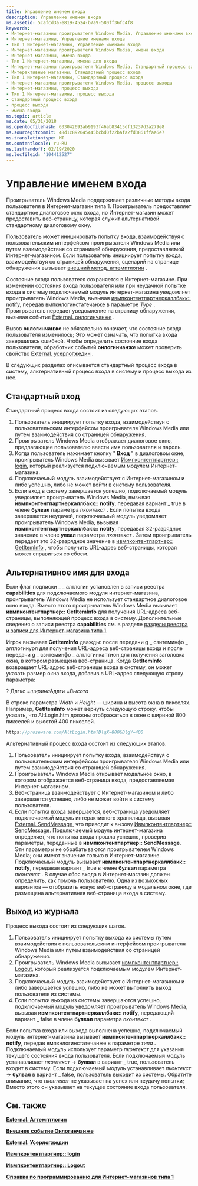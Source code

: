 ```yaml
---
title: Управление именем входа
description: Управление именем входа
ms.assetid: 5cafcd3a-e819-4524-b7a9-580ff36fc4f8
keywords:
- Интернет-магазины проигрывателя Windows Media, Управление именами входа
- Интернет-магазины, Управление именами входа
- Тип 1 Интернет-магазины, Управление именами входа
- Интернет-магазины проигрывателя Windows Media, имена входа
- Интернет-магазины, имена входа
- Тип 1 Интернет-магазины, имена для входа
- Интернет-магазины проигрывателя Windows Media, Стандартный процесс входа
- Интерактивные магазины, Стандартный процесс входа
- Тип 1 Интернет-магазины, Стандартный процесс входа
- Интернет-магазины проигрывателя Windows Media, процесс выхода
- Интернет-магазины, процесс выхода
- Тип 1 Интернет-магазины, процесс выхода
- Стандартный процесс входа
- процесс выхода
- имена входа
ms.topic: article
ms.date: 05/31/2018
ms.openlocfilehash: 633042692ab9193f46ab83415df13237d3a279e8
ms.sourcegitcommit: 48d1c892045445bcbd0f22bafa2fd3861ffaa6e7
ms.translationtype: MT
ms.contentlocale: ru-RU
ms.lasthandoff: 02/19/2020
ms.locfileid: "104412527"
---
```

# <a name="managing-login"></a>Управление именем входа

Проигрыватель Windows Media поддерживает различные методы входа пользователя в Интернет-магазин типа 1. Проигрыватель предоставляет стандартное диалоговое окно входа, но Интернет-магазин может предоставить веб-страницу, которая служит альтернативой стандартному диалоговому окну.

Пользователь может инициировать попытку входа, взаимодействуя с пользовательским интерфейсом проигрывателя Windows Media или путем взаимодействия со страницей обнаружения, предоставляемой Интернет-магазином. Если пользователь инициирует попытку входа, взаимодействуя со страницей обнаружения, сценарий на странице обнаружения вызывает [внешний метод. аттемптлогин](external-attemptlogin.md) .

Состояние входа пользователя сохраняется в Интернет-магазине. При изменении состояния входа пользователя или при неудачной попытке входа в систему подключаемый модуль интернет-магазина уведомляет проигрыватель Windows Media, вызывая [ивмпконтентпартнеркаллбакк:: notify](/previous-versions/windows/desktop/api/contentpartner/nf-contentpartner-iwmpcontentpartnercallback-notify), передав вмпкнлогинстатечанже в параметре *Type* . Проигрыватель передает уведомление на страницу обнаружения, вызывая событие [External. онлогинчанже](external-onloginchange-event.md) .

Вызов **онлогинчанже** не обязательно означает, что состояние входа пользователя изменилось; Это может означать, что попытка входа завершилась ошибкой. Чтобы определить состояние входа пользователя, обработчик событий **онлогинчанже** может проверить свойство [External. усерлогжедин](external-userloggedin.md) .

В следующих разделах описывается стандартный процесс входа в систему, альтернативный процесс входа в систему и процесс выхода из нее.

## <a name="standard-log-in"></a>Стандартный вход

Стандартный процесс входа состоит из следующих этапов.

1.  Пользователь инициирует попытку входа, взаимодействуя с пользовательским интерфейсом проигрывателя Windows Media или путем взаимодействия со страницей обнаружения.
2.  Проигрыватель Windows Media отображает диалоговое окно, предлагающее пользователю ввести имя пользователя и пароль.
3.  Когда пользователь нажимает кнопку " **Вход** " в диалоговом окне, проигрыватель Windows Media вызывает [Ивмпконтентпартнер:: login](/previous-versions/windows/desktop/api/contentpartner/nf-contentpartner-iwmpcontentpartner-login), который реализуется подключаемым модулем Интернет-магазина.
4.  Подключаемый модуль взаимодействует с Интернет-магазином и либо успешно, либо не может войти в систему пользователя.
5.  Если вход в систему завершается успешно, подключаемый модуль уведомляет проигрыватель Windows Media, вызывая **ивмпконтентпартнеркаллбакк:: notify**, передавая вариант \_ true в члене **булвал** параметра *пконтекст* . Если попытка входа завершается неудачей, подключаемый модуль уведомляет проигрыватель Windows Media, вызывая **ивмпконтентпартнеркаллбакк:: notify**, передавая 32-разрядное значение в члене **улвал** параметра *пконтекст* . Затем проигрыватель передает это 32-разрядное значение в [ивмпконтентпартнер:: GetItemInfo](/previous-versions/windows/desktop/api/contentpartner/nf-contentpartner-iwmpcontentpartner-getiteminfo) , чтобы получить URL-адрес веб-страницы, которая может справиться со сбоем.

## <a name="alternative-login"></a>Альтернативное имя для входа

Если флаг подписки \_ \_ алтлогин установлен в записи реестра **capabilities** для подключаемого модуля интернет-магазина, проигрыватель Windows Media не использует стандартное диалоговое окно входа. Вместо этого проигрыватель Windows Media вызывает **ивмпконтентпартнер:: GetItemInfo** для получения URL-адреса веб-страницы, выполняющей процесс входа в систему. Дополнительные сведения о записи реестра **capabilities** см. в разделе [разделы реестра и записи для Интернет-магазина типа 1](registry-keys-and-entries-for-a-type-1-online-store.md).

Игрок вызывает **GetItemInfo** дважды: после передачи g \_ сзитеминфо \_ алтлогинурл для получения URL-адреса веб-страницы входа и после передачи g \_ сзитеминфо \_ алтлогинкаптион для получения заголовка окна, в котором размещена веб-страница. Когда **GetItemInfo** возвращает URL-адрес веб-страницы входа в систему, он может указать размер окна входа, добавив в URL-адрес следующую строку параметра:

? Длгкс =*ширина*&длги =*Высота*

В строке параметра *Width* и *Height* — ширина и высота окна в пикселях. Например, **GetItemInfo** может вернуть следующую строку, чтобы указать, что AltLogin.htm должны отображаться в окне с шириной 800 пикселей и высотой 400 пикселей.


```C++
https://proseware.com/AltLogin.htm?DlgX=800&DlgY=400
```



Альтернативный процесс входа состоит из следующих этапов.

1.  Пользователь инициирует попытку входа, взаимодействуя с пользовательским интерфейсом проигрывателя Windows Media или путем взаимодействия со страницей обнаружения.
2.  Проигрыватель Windows Media открывает модальное окно, в котором отображается веб-страница входа, предоставляемая Интернет-магазином.
3.  Веб-страница взаимодействует с Интернет-магазином и либо завершается успешно, либо не может войти в систему пользователя.
4.  Если попытка входа завершается, веб-страница уведомляет подключаемый модуль интерактивного хранилища, вызывая [External. SendMessage](external-sendmessage.md), что приводит к вызову [Ивмпконтентпартнер:: SendMessage](/previous-versions/windows/desktop/api/contentpartner/nf-contentpartner-iwmpcontentpartner-sendmessage). Подключаемый модуль интернет-магазина определяет, что попытка входа прошла успешно, проверив параметры, переданные в **ивмпконтентпартнер:: SendMessage**. Эти параметры не обрабатываются проигрывателем Windows Media; они имеют значение только в Интернет-магазине. Подключаемый модуль вызывает **ивмпконтентпартнеркаллбакк:: notify**, передавая вариант \_ true в члене **булвал** параметра *пконтекст* . В случае сбоя входа в Интернет-магазин должен определить, как помочь пользователю. Одна из возможных вариантов — отобразить новую веб-страницу в модальном окне, где размещена альтернативная веб-страница входа в систему.

## <a name="log-out"></a>Выход из журнала

Процесс выхода состоит из следующих шагов.

1.  Пользователь инициирует попытку выхода из системы путем взаимодействия с пользовательским интерфейсом проигрывателя Windows Media или путем взаимодействия со страницей обнаружения.
2.  Проигрыватель Windows Media вызывает [ивмпконтентпартнер:: Logout](/previous-versions/windows/desktop/api/contentpartner/nf-contentpartner-iwmpcontentpartner-logout), который реализуется подключаемым модулем Интернет-магазина.
3.  Подключаемый модуль взаимодействует с Интернет-магазином и либо завершается успешно, либо не может выполнить выход пользователя из системы.
4.  Если попытки выхода из системы завершаются успешно, подключаемый модуль уведомляет проигрыватель Windows Media, вызывая **ивмпконтентпартнеркаллбакк:: notify**, передающий вариант \_ false в члене **булвал** параметра *пконтекст* .

Если попытка входа или выхода выполнена успешно, подключаемый модуль интернет-магазина вызывает **ивмпконтентпартнеркаллбакк:: notify**, передав вмпкнлогинстатечанже в параметре *типа* . Подключаемый модуль использует параметр *пконтекст* для указания текущего состояния входа пользователя. Если подключаемый модуль устанавливает *пконтекст* -> **булвал** в вариант \_ true, пользователь входит в систему. Если подключаемый модуль устанавливает *пконтекст* -> **булвал** в вариант \_ false, пользователь выходит из системы. Обратите внимание, что *пконтекст* не указывает на успех или неудачу попытки; Вместо этого он указывает на текущее состояние входа пользователя.

## <a name="related-topics"></a>См. также

<dl> <dt>

[**External. Аттемптлогин**](external-attemptlogin.md)
</dt> <dt>

[**Внешнее событие Онлогинчанже**](external-onloginchange-event.md)
</dt> <dt>

[**External. Усерлогжедин**](external-userloggedin.md)
</dt> <dt>

[**Ивмпконтентпартнер:: login**](/previous-versions/windows/desktop/api/contentpartner/nf-contentpartner-iwmpcontentpartner-login)
</dt> <dt>

[**Ивмпконтентпартнер:: Logout**](/previous-versions/windows/desktop/api/contentpartner/nf-contentpartner-iwmpcontentpartner-logout)
</dt> <dt>

[**Справка по программированию для Интернет-магазинов типа 1**](programming-guide-for-type-1-online-stores.md)
</dt> </dl>

 

 




